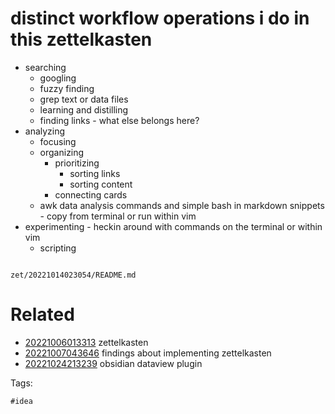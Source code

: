 # distinct workflow operations i do in this zettelkasten

- searching
  - googling
  - fuzzy finding
  - grep text or data files
  - learning and distilling
  - finding links - what else belongs here?
- analyzing
  - focusing
  - organizing
    - prioritizing
      - sorting links
      - sorting content
    - connecting cards
  - awk data analysis commands and simple bash in markdown snippets - copy from terminal or run within vim
- experimenting - heckin around with commands on the terminal or within vim
  - scripting

```
```

` zet/20221014023054/README.md `

# Related

- [20221006013313](/zet/20221006013313/README.md) zettelkasten
- [20221007043646](/zet/20221007043646/README.md) findings about implementing zettelkasten
- [20221024213239](/zet/20221024213239/README.md) obsidian dataview plugin

Tags:

    #idea
